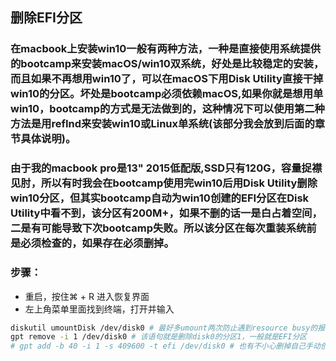 ## 删除EFI分区

### 在macbook上安装win10一般有两种方法，一种是直接使用系统提供的bootcamp来安装macOS/win10双系统，好处是比较稳定的安装，而且如果不再想用win10了，可以在macOS下用Disk Utility直接干掉win10的分区。坏处是bootcamp必须依赖macOS,如果你就是想用单win10，bootcamp的方式是无法做到的，这种情况下可以使用第二种方法是用refInd来安装win10或Linux单系统(该部分我会放到后面的章节具体说明)。

### 由于我的macbook pro是13" 2015低配版,SSD只有120G，容量捉襟见肘，所以有时我会在bootcamp使用完win10后用Disk Utility删除win10分区，但其实bootcamp自动为win10创建的EFI分区在Disk Utility中看不到，该分区有200M+，如果不删的话一是白占着空间，二是有可能导致下次bootcamp失败。所以该分区在每次重装系统前是必须检查的，如果存在必须删掉。

### 步骤：
- 重启，按住⌘ + R 进入恢复界面
- 左上角菜单里面找到终端，打开并输入
```bash
diskutil umountDisk /dev/disk0 # 最好多umount两次防止遇到resource busy的报错
gpt remove -i 1 /dev/disk0 # 该语句就是删除disk0的分区1，一般就是EFI分区
# gpt add -b 40 -i 1 -s 409600 -t efi /dev/disk0 # 也有不小心删掉自己手动创建EFI分区的情况
```